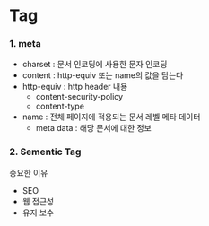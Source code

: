 # Tag

### 1. meta

- charset : 문서 인코딩에 사용한 문자 인코딩
- content : http-equiv 또는 name의 값을 담는다
- http-equiv : http header 내용
  - content-security-policy
  - content-type
- name : 전체 페이지에 적용되는 문서 레벨 메타 데이터
  - meta data : 해당 문서에 대한 정보

### 2. Sementic Tag

중요한 이유

- SEO
- 웹 접근성
- 유지 보수
